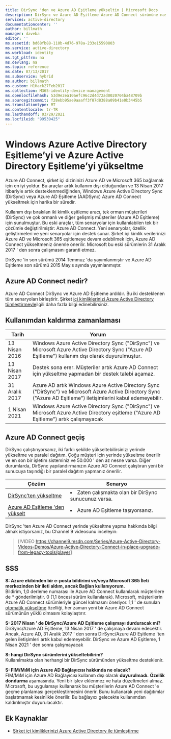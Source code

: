 ```yaml
---
title: DirSync 'den ve Azure AD Eşitleme yükseltin | Microsoft Docs
description: DirSync ve Azure AD Eşitleme Azure AD Connect sürümüne nasıl yükseltileceğini açıklar.
services: active-directory
documentationcenter: ''
author: billmath
manager: daveba
editor: ''
ms.assetid: bd68fb88-110b-4d76-978a-233e15590803
ms.service: active-directory
ms.workload: identity
ms.tgt_pltfrm: na
ms.devlang: na
ms.topic: reference
ms.date: 07/13/2017
ms.subservice: hybrid
ms.author: billmath
ms.custom: H1Hack27Feb2017
ms.collection: M365-identity-device-management
ms.openlocfilehash: 53d9e2ea10aefc96c2d4d72ad0020704ba48709b
ms.sourcegitcommit: f28ebb95ae9aaaff3f87d8388a09b41e0b3445b5
ms.translationtype: MT
ms.contentlocale: tr-TR
ms.lasthandoff: 03/29/2021
ms.locfileid: "99539425"
---
```

# <a name="upgrade-windows-azure-active-directory-sync-and-azure-active-directory-sync"></a>Windows Azure Active Directory Eşitleme’yi ve Azure Active Directory Eşitleme’yi yükseltme
Azure AD Connect, şirket içi dizininizi Azure AD ve Microsoft 365 bağlamak için en iyi yoldur. Bu araçlar artık kullanım dışı olduğundan ve 13 Nisan 2017 itibariyle artık desteklenmediğinden, Windows Azure Active Directory Sync (DirSync) veya Azure AD Eşitleme (AADSync) Azure AD Connect yükseltmek için harika bir süredir.

Kullanım dışı bırakılan iki kimlik eşitleme aracı, tek orman müşterileri (DirSync) ve çok ormanlı ve diğer gelişmiş müşteriler (Azure AD Eşitleme) için sunulmuştur. Bu eski araçlar, tüm senaryolar için kullanılabilen tek bir çözümle değiştirilmiştir: Azure AD Connect. Yeni senaryolar, özellik geliştirmeleri ve yeni senaryolar için destek sunar. Şirket içi kimlik verilerinizi Azure AD ve Microsoft 365 eşitlemeye devam edebilmek için, Azure AD Connect yükseltmeniz önemle önerilir. Microsoft bu eski sürümlerin 31 Aralık 2017 ' den sonra çalışmasını garanti etmez.

DirSync 'in son sürümü 2014 Temmuz 'da yayımlanmıştır ve Azure AD Eşitleme son sürümü 2015 Mayıs ayında yayımlanmıştır.

## <a name="what-is-azure-ad-connect"></a>Azure AD Connect nedir?
Azure AD Connect DirSync ve Azure AD Eşitleme ardıldır. Bu iki desteklenen tüm senaryoları birleştirir. Şirket [içi kimliklerinizi Azure Active Directory tümleştirmeyle](whatis-hybrid-identity.md)ilgili daha fazla bilgi edinebilirsiniz.

## <a name="deprecation-schedule"></a>Kullanımdan kaldırma zamanlaması
| Tarih | Yorum |
| --- | --- |
| 13 Nisan 2016 |Windows Azure Active Directory Sync ("DirSync") ve Microsoft Azure Active Directory Sync ("Azure AD Eşitleme") kullanım dışı olarak duyurulmuştur. |
| 13 Nisan 2017 |Destek sona erer. Müşteriler artık Azure AD Connect için yükseltme yapmadan bir destek talebi açamaz. |
|31 Aralık 2017|Azure AD artık Windows Azure Active Directory Sync ("DirSync") ve Microsoft Azure Active Directory Sync ("Azure AD Eşitleme") iletişimlerini kabul edemeyebilir.
|1 Nisan 2021| Windows Azure Active Directory Sync ("DirSync") ve Microsoft Azure Active Directory eşitleme ("Azure AD Eşitleme") artık çalışmayacak |

## <a name="how-to-transition-to-azure-ad-connect"></a>Azure AD Connect geçiş
DirSync çalıştırıyorsanız, iki farklı şekilde yükseltebilirsiniz: yerinde yükseltme ve paralel dağıtım. Çoğu müşteri için yerinde yükseltme önerilir ve en son bir işletim sisteminiz ve 50.000 ' den az nesne varsa. Diğer durumlarda, DirSync yapılandırmanızın Azure AD Connect çalıştıran yeni bir sunucuya taşındığı bir paralel dağıtım yapmanız önerilir.

| Çözüm | Senaryo |
| --- | --- |
| [DirSync’ten yükseltme](how-to-dirsync-upgrade-get-started.md) |<li>Zaten çalışmakta olan bir DirSync sunucunuz varsa.</li> |
| [Azure AD Eşitleme 'den yükselt](how-to-upgrade-previous-version.md) |<li>Azure AD Eşitleme taşıyorsanız.</li> |

DirSync 'ten Azure AD Connect yerinde yükseltme yapma hakkında bilgi almak istiyorsanız, bu Channel 9 videosunu inceleyin:

> [!VIDEO https://channel9.msdn.com/Series/Azure-Active-Directory-Videos-Demos/Azure-Active-Directory-Connect-in-place-upgrade-from-legacy-tools/player]
>
>

## <a name="faq"></a>SSS
**S: Azure ekibinden bir e-posta bildirimi ve/veya Microsoft 365 İleti merkezinden bir ileti aldım, ancak Bağlan kullanıyorum.**  
Bildirim, 1,0 derleme numarası ile Azure AD Connect kullanılarak müşterilere de \* gönderilmiştir. 0 (1,1 öncesi sürüm kullanılarak). Microsoft, müşterilerin Azure AD Connect sürümleriyle güncel kalmasını öneriyor. 1,1 ' de sunulan [otomatik yükseltme](how-to-connect-install-automatic-upgrade.md) özelliği, her zaman yeni bir Azure AD Connect sürümünün yüklü olmasını kolaylaştırır.

**S: 2017 Nisan ' de DirSync/Azure AD Eşitleme çalışmayı durduracak mi?**  
DirSync/Azure AD Eşitleme, 13 Nisan 2017 ' de çalışmaya devam edecektir.  Ancak, Azure AD, 31 Aralık 2017 ' den sonra DirSync/Azure AD Eşitleme 'ten gelen iletişimleri artık kabul edemeyebilir. DirSync ve Azure AD Eşitleme, 1 Nisan 2021 ' den sonra çalışmayacak

**S: hangi DirSync sürümlerini yükseltebilirim?**  
Kullanılmakta olan herhangi bir DirSync sürümünden yükseltme desteklenir. 

**S: FIM/MıM için Azure AD Bağlayıcısı hakkında ne olacak?**  
FIM/MıM için Azure AD Bağlayıcısı kullanım dışı olarak **duyurulmadı.** **Özellik dondurma** aşamasında. Yeni bir işlev eklenmez ve hata düzeltmeleri almaz. Microsoft, bu uygulamayı kullanarak bu müşterilerin Azure AD Connect 'e geçme planlaması gerçekleştirmesini önerir. Bunu kullanarak yeni dağıtımlar başlatmamak kesinlikle önerilir. Bu bağlayıcı gelecekte kullanımdan kaldırılmıştır duyurulacaktır.

## <a name="additional-resources"></a>Ek Kaynaklar
* [Şirket içi kimliklerinizi Azure Active Directory ile tümleştirme](whatis-hybrid-identity.md)
